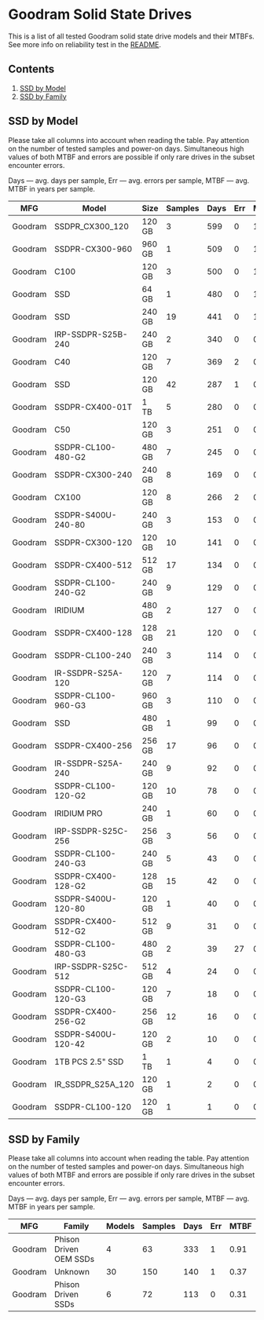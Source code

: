 Goodram Solid State Drives
==========================

This is a list of all tested Goodram solid state drive models and their MTBFs. See
more info on reliability test in the [README](https://github.com/linuxhw/SMART).

Contents
--------

1. [ SSD by Model  ](#ssd-by-model)
2. [ SSD by Family ](#ssd-by-family)

SSD by Model
------------

Please take all columns into account when reading the table. Pay attention on the
number of tested samples and power-on days. Simultaneous high values of both MTBF
and errors are possible if only rare drives in the subset encounter errors.

Days — avg. days per sample,
Err  — avg. errors per sample,
MTBF — avg. MTBF in years per sample.

| MFG       | Model              | Size   | Samples | Days  | Err   | MTBF |
|-----------|--------------------|--------|---------|-------|-------|------|
| Goodram   | SSDPR_CX300_120    | 120 GB | 3       | 599   | 0     | 1.64   |
| Goodram   | SSDPR-CX300-960    | 960 GB | 1       | 509   | 0     | 1.40   |
| Goodram   | C100               | 120 GB | 3       | 500   | 0     | 1.37   |
| Goodram   | SSD                | 64 GB  | 1       | 480   | 0     | 1.32   |
| Goodram   | SSD                | 240 GB | 19      | 441   | 0     | 1.21   |
| Goodram   | IRP-SSDPR-S25B-240 | 240 GB | 2       | 340   | 0     | 0.93   |
| Goodram   | C40                | 120 GB | 7       | 369   | 2     | 0.93   |
| Goodram   | SSD                | 120 GB | 42      | 287   | 1     | 0.79   |
| Goodram   | SSDPR-CX400-01T    | 1 TB   | 5       | 280   | 0     | 0.77   |
| Goodram   | C50                | 120 GB | 3       | 251   | 0     | 0.69   |
| Goodram   | SSDPR-CL100-480-G2 | 480 GB | 7       | 245   | 0     | 0.67   |
| Goodram   | SSDPR-CX300-240    | 240 GB | 8       | 169   | 0     | 0.46   |
| Goodram   | CX100              | 120 GB | 8       | 266   | 2     | 0.44   |
| Goodram   | SSDPR-S400U-240-80 | 240 GB | 3       | 153   | 0     | 0.42   |
| Goodram   | SSDPR-CX300-120    | 120 GB | 10      | 141   | 0     | 0.39   |
| Goodram   | SSDPR-CX400-512    | 512 GB | 17      | 134   | 0     | 0.37   |
| Goodram   | SSDPR-CL100-240-G2 | 240 GB | 9       | 129   | 0     | 0.36   |
| Goodram   | IRIDIUM            | 480 GB | 2       | 127   | 0     | 0.35   |
| Goodram   | SSDPR-CX400-128    | 128 GB | 21      | 120   | 0     | 0.33   |
| Goodram   | SSDPR-CL100-240    | 240 GB | 3       | 114   | 0     | 0.31   |
| Goodram   | IR-SSDPR-S25A-120  | 120 GB | 7       | 114   | 0     | 0.31   |
| Goodram   | SSDPR-CL100-960-G3 | 960 GB | 3       | 110   | 0     | 0.30   |
| Goodram   | SSD                | 480 GB | 1       | 99    | 0     | 0.27   |
| Goodram   | SSDPR-CX400-256    | 256 GB | 17      | 96    | 0     | 0.27   |
| Goodram   | IR-SSDPR-S25A-240  | 240 GB | 9       | 92    | 0     | 0.25   |
| Goodram   | SSDPR-CL100-120-G2 | 120 GB | 10      | 78    | 0     | 0.21   |
| Goodram   | IRIDIUM PRO        | 240 GB | 1       | 60    | 0     | 0.17   |
| Goodram   | IRP-SSDPR-S25C-256 | 256 GB | 3       | 56    | 0     | 0.15   |
| Goodram   | SSDPR-CL100-240-G3 | 240 GB | 5       | 43    | 0     | 0.12   |
| Goodram   | SSDPR-CX400-128-G2 | 128 GB | 15      | 42    | 0     | 0.12   |
| Goodram   | SSDPR-S400U-120-80 | 120 GB | 1       | 40    | 0     | 0.11   |
| Goodram   | SSDPR-CX400-512-G2 | 512 GB | 9       | 31    | 0     | 0.09   |
| Goodram   | SSDPR-CL100-480-G3 | 480 GB | 2       | 39    | 27    | 0.08   |
| Goodram   | IRP-SSDPR-S25C-512 | 512 GB | 4       | 24    | 0     | 0.07   |
| Goodram   | SSDPR-CL100-120-G3 | 120 GB | 7       | 18    | 0     | 0.05   |
| Goodram   | SSDPR-CX400-256-G2 | 256 GB | 12      | 16    | 0     | 0.04   |
| Goodram   | SSDPR-S400U-120-42 | 120 GB | 2       | 10    | 0     | 0.03   |
| Goodram   | 1TB PCS 2.5" SSD   | 1 TB   | 1       | 4     | 0     | 0.01   |
| Goodram   | IR_SSDPR_S25A_120  | 120 GB | 1       | 2     | 0     | 0.01   |
| Goodram   | SSDPR-CL100-120    | 120 GB | 1       | 1     | 0     | 0.00   |

SSD by Family
-------------

Please take all columns into account when reading the table. Pay attention on the
number of tested samples and power-on days. Simultaneous high values of both MTBF
and errors are possible if only rare drives in the subset encounter errors.

Days — avg. days per sample,
Err  — avg. errors per sample,
MTBF — avg. MTBF in years per sample.

| MFG       | Family                 | Models | Samples | Days  | Err   | MTBF |
|-----------|------------------------|--------|---------|-------|-------|------|
| Goodram   | Phison Driven OEM SSDs | 4      | 63      | 333   | 1     | 0.91   |
| Goodram   | Unknown                | 30     | 150     | 140   | 1     | 0.37   |
| Goodram   | Phison Driven SSDs     | 6      | 72      | 113   | 0     | 0.31   |
